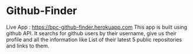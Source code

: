 # Github-Finder
Live App : https://bpc-github-finder.herokuapp.com
This app is built using github API.
It searchs for github users by their username, give us their profile and all the information like List of their latest 5 public repositories and links to them.
